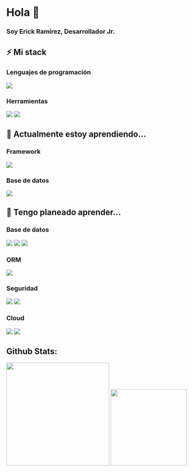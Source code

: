 # Hola 👋

### **Soy Erick Ramírez, Desarrollador Jr.**

## ⚡ Mi stack
### Lenguajes de programación
<p>
  <img src="https://img.shields.io/badge/java-%23ED8B00.svg?style=for-the-badge&logo=openjdk&logoColor=white" 
</p>

### Herramientas
<p>
  <img src="https://img.shields.io/badge/GIT-E44C30?style=for-the-badge&logo=git&logoColor=white"/>
  <img src="https://img.shields.io/badge/GitHub-100000?style=for-the-badge&logo=github&logoColor=white"/>
</p>

## 🌱 Actualmente estoy aprendiendo... 
### Framework
<p>
  <img src="https://img.shields.io/badge/Spring-6DB33F?style=for-the-badge&logo=spring&logoColor=white">
</p>

### Base de datos
<p>
  <img src="https://img.shields.io/badge/PostgreSQL-316192?style=for-the-badge&logo=postgresql&logoColor=white">
</p>

## 🔭 Tengo planeado aprender...
### Base de datos
<p>
  <img src="https://img.shields.io/badge/MySQL-005C84?style=for-the-badge&logo=mysql&logoColor=white"/>
  <img src="https://img.shields.io/badge/MongoDB-4EA94B?style=for-the-badge&logo=mongodb&logoColor=white">
  <img src="https://img.shields.io/badge/redis-%23DD0031.svg?&style=for-the-badge&logo=redis&logoColor=white">
</p>

### ORM
<p>
  <img src="https://img.shields.io/badge/Hibernate-59666C?style=for-the-badge&logo=Hibernate&logoColor=white">
</p>

### Seguridad
<p>
   <img src="https://img.shields.io/badge/JWT-black?style=for-the-badge&logo=JSON%20web%20tokens">
   <img src="https://img.shields.io/badge/Spring_Security-6DB33F?style=for-the-badge&logo=Spring-Security&logoColor=white">
</p>

### Cloud
<p>
   <img src="https://img.shields.io/badge/Amazon_AWS-232F3E?style=for-the-badge&logo=amazon-aws&logoColor=white">
   <img src="https://img.shields.io/badge/Google_Cloud-4285F4?style=for-the-badge&logo=google-cloud&logoColor=white">
  
</p>

## Github Stats:
<img height="270em" src="https://github-readme-stats.vercel.app/api/top-langs/?username=erickramirezt&theme=blue-green" />
<img height="200em" src="https://github-readme-stats.vercel.app/api?username=erickramirezt&theme=blue-green"/>

<!--
**erickramirezt/erickramirezt** is a ✨ _special_ ✨ repository because its `README.md` (this file) appears on your GitHub profile.

Here are some ideas to get you started:

- 🔭 I’m currently working on ...

- 👯 I’m looking to collaborate on ...
- 🤔 I’m looking for help with ...
- 💬 Ask me about ...
- 📫 How to reach me: ...
- 😄 Pronouns: ...
- ⚡ Fun fact: ...
-->
